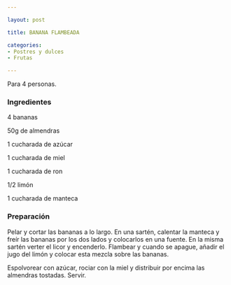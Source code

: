 ```yaml
---

layout: post

title: BANANA FLAMBEADA

categories:
- Postres y dulces
- Frutas

---
```


Para 4 personas.

<h3>Ingredientes</h3>

4 bananas

50g de almendras

1 cucharada de azúcar

1 cucharada de miel

1 cucharada de ron

1/2 limón

1 cucharada de manteca

<h3>Preparación</h3>

Pelar y cortar las bananas a lo largo. En una sartén, calentar la manteca y freír las bananas por los dos lados y colocarlos en una fuente. En la misma sartén verter el licor y encenderlo. Flambear y cuando se apague, añadir el jugo del limón y colocar esta mezcla sobre las bananas.

Espolvorear con azúcar, rociar con la miel y distribuir por encima las almendras tostadas. Servir.